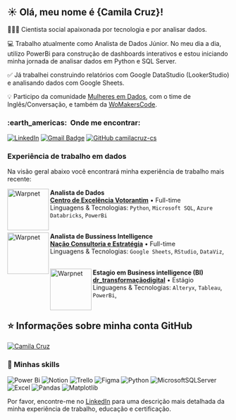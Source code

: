 ## ☀️ Olá, meu nome é <strong>{Camila Cruz}!</strong>

👩🏿‍🎓 Cientista social apaixonada por tecnologia e por analisar dados.

💻 Trabalho atualmente como Analista de Dados Júnior. No meu dia a dia, utilizo PowerBi para construção de dashboards interativos e estou iniciando minha jornada de analisar dados em Python e SQL Server. 

✅ Já trabalhei construindo relatórios com Google DataStudio (LookerStudio) e analisando dados com Google Sheets.

💡 Participo da comunidade [Mulheres em Dados](https://www.linkedin.com/company/mulheresemdados/), com o time de Inglês/Conversação, e também da [WoMakersCode](https://www.linkedin.com/company/womakerscode/). 

<h3> :earth_americas: &nbsp;Onde me encontrar: </h3> 

[![LinkedIn](https://img.shields.io/badge/LinkedIn-0077B5?style=for-the-badge&logo=linkedin&logoColor=white
)](https://www.linkedin.com/in/camiladacruz-cs/) [![Gmail Badge](https://img.shields.io/badge/-camiladacruz.cs@gmail.com-006bed?style=flat-square&logo=Gmail&logoColor=white&link=mailto:SEU-EMAIL)](mailto:camiladacruz.cs@gmail.com) [![GitHub camilacruz-cs]( https://img.shields.io/github/followers/camilacruz-cs?label=follow&style=social)](https://github.com/camilacruz-cs/camilacruz-cs)


### Experiência de trabalho em dados
Na visão geral abaixo você encontrará minha experiência de trabalho mais recente:

[<img align="left" height="94px" width="94px" alt="Warpnet" src="https://media.licdn.com/dms/image/v2/D560BAQH3GEpoxmH9Jg/company-logo_200_200/company-logo_200_200/0/1686581069603/coe_centro_de_excelencia_votorantim_logo?e=1733356800&v=beta&t=zxS72DZH8eI3BfnNlYSWY1sM6q4_EBNppz4WHj3Ip9g"/>](https://www.linkedin.com/company/votorantim/)

**Analista de Dados** \
[**Centro de Excelência Votorantim**](https://www.linkedin.com/company/votorantim/) • Full-time \
Linguagens & Tecnologias: `Python`, `Microsoft SQL`, `Azure Databricks`, `PowerBi`\
<br/>

[<img align="left" height="94px" width="94px" alt="Warpnet" src="https://media.licdn.com/dms/image/C4D0BAQF_nbgjacW5Ow/company-logo_200_200/0/1612791708332?e=1693440000&v=beta&t=i9f-Mxwx7IFsGHAl4QNHO9eN8XHfAntfo8uCf1Owl4s"/>](https://www.linkedin.com/company/na%C3%A7%C3%A3o-consultoria-estrat%C3%A9gia/)

**Analista de Bussiness Intelligence** \
[**Nação Consultoria e Estratégia**](https://www.linkedin.com/company/na%C3%A7%C3%A3o-consultoria-estrat%C3%A9gia/) • Full-time \
Linguagens & Tecnologias: `Google Sheets`, `RStudio`, `DataViz`,\
<br/>

[<img align="left" height="94px" width="94px" alt="Warpnet" src="https://media.licdn.com/dms/image/C4D0BAQFNLdi66ybirQ/company-logo_200_200/0/1671472657166?e=1693440000&v=beta&t=YBsCgJ7MzCgXRUr8qy9MpfRLhw3ZJvd7mB8w-6ZM7xk"/>](https://www.linkedin.com/company/drtransformacaodigital/)

**Estagio em Business intelligence (BI)** \
[**dr_transformaçãodigital**](https://www.linkedin.com/company/drtransformacaodigital/) • Estágio \
Linguagens & Tecnologias: `Alteryx`, `Tableau`, `PowerBi`,\
<br/>


## ⭐ Informações sobre minha conta GitHub

[![Camila Cruz](https://github-readme-stats.vercel.app/api/top-langs/?username=camilacruz-cs)](https://github.com/camilacruz-cs/github-readme-stats)

### :rocket: Minhas skills
![Power Bi](https://img.shields.io/badge/power_bi-F2C811?style=for-the-badge&logo=powerbi&logoColor=black) ![Notion](https://img.shields.io/badge/Notion-%23000000.svg?style=for-the-badge&logo=notion&logoColor=white) ![Trello](https://img.shields.io/badge/Trello-%23026AA7.svg?style=for-the-badge&logo=Trello&logoColor=white) ![Figma](https://img.shields.io/badge/figma-%23F24E1E.svg?style=for-the-badge&logo=figma&logoColor=white) ![Python](https://img.shields.io/badge/python-3670A0?style=for-the-badge&logo=python&logoColor=ffdd54) ![MicrosoftSQLServer](https://img.shields.io/badge/Microsoft%20SQL%20Server-CC2927?style=for-the-badge&logo=microsoft%20sql%20server&logoColor=white) ![Excel](https://img.shields.io/badge/Microsoft_Excel-217346?style=for-the-badge&logo=microsoft-excel&logoColor=white) 	![Pandas](https://img.shields.io/badge/pandas-%23150458.svg?style=for-the-badge&logo=pandas&logoColor=white) ![Matplotlib](https://img.shields.io/badge/Matplotlib-%23ffffff.svg?style=for-the-badge&logo=Matplotlib&logoColor=black)




Por favor, encontre-me no [LinkedIn](https://www.linkedin.com/in/camiladacruz-cs/) para uma descrição mais detalhada da minha experiência de trabalho, educação e certificação.
